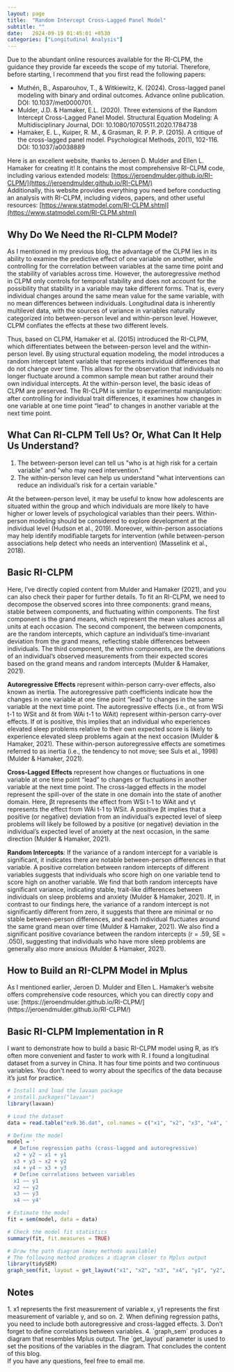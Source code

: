 ```yaml
---
layout: page
title:  "Random Intercept Cross-Lagged Panel Model"
subtitle: ""
date:   2024-09-19 01:45:01 +0530
categories: ["Longitudinal Analysis"]
---
```



Due to the abundant online resources available for the RI-CLPM, the guidance they provide far exceeds the scope of my tutorial. Therefore, before starting, I recommend that you first read the following papers:
- Muthén, B., Asparouhov, T., & Witkiewitz, K. (2024). Cross-lagged panel modeling with binary and ordinal outcomes. Advance online publication. DOI: 10.1037/met0000701.
- Mulder, J.D. & Hamaker, E.L. (2020). Three extensions of the Random Intercept Cross-Lagged Panel Model. Structural Equation Modeling: A Multidisciplinary Journal, DOI: 10.1080/10705511.2020.1784738
- Hamaker, E. L., Kuiper, R. M., & Grasman, R. P. P. P. (2015). A critique of the cross-lagged panel model. Psychological Methods, 20(1), 102-116. DOI: 10.1037/a0038889

Here is an excellent website, thanks to Jeroen D. Mulder and Ellen L. Hamaker for creating it! It contains the most comprehensive RI-CLPM code, including various extended models:
[https://jeroendmulder.github.io/RI-CLPM/](https://jeroendmulder.github.io/RI-CLPM/)
<br>Additionally, this website provides everything you need before conducting an analysis with RI-CLPM, including videos, papers, and other useful resources:
[https://www.statmodel.com/RI-CLPM.shtml](https://www.statmodel.com/RI-CLPM.shtml)

<h2><strong>Why Do We Need the RI-CLPM Model?</strong></h2>
As I mentioned in my previous blog, the advantage of the CLPM lies in its ability to examine the predictive effect of one variable on another, while controlling for the correlation between variables at the same time point and the stability of variables across time. However, the autoregressive method in CLPM only controls for temporal stability and does not account for the possibility that stability in a variable may take different forms. That is, every individual changes around the same mean value for the same variable, with no mean differences between individuals. Longitudinal data is inherently multilevel data, with the sources of variance in variables naturally categorized into between-person level and within-person level. However, CLPM conflates the effects at these two different levels.

Thus, based on CLPM, Hamaker et al. (2015) introduced the RI-CLPM, which differentiates between the between-person level and the within-person level. By using structural equation modeling, the model introduces a random intercept latent variable that represents individual differences that do not change over time. This allows for the observation that individuals no longer fluctuate around a common sample mean but rather around their own individual intercepts. At the within-person level, the basic ideas of CLPM are preserved. The RI-CLPM is similar to experimental manipulation: after controlling for individual trait differences, it examines how changes in one variable at one time point “lead” to changes in another variable at the next time point.

<h2><strong>What Can RI-CLPM Tell Us? Or, What Can It Help Us Understand?</strong></h2>

1. The between-person level can tell us "who is at high risk for a certain variable" and "who may need intervention."
2. The within-person level can help us understand "what interventions can reduce an individual’s risk for a certain variable."

At the between-person level, it may be useful to know how adolescents are situated within the group and which individuals are more likely to have higher or lower levels of psychological variables than their peers. Within-person modeling should be considered to explore development at the individual level (Hudson et al., 2019). Moreover, within-person associations may help identify modifiable targets for intervention (while between-person associations help detect who needs an intervention) (Masselink et al., 2018).

<h2><strong>Basic RI-CLPM</strong></h2>
Here, I’ve directly copied content from Mulder and Hamaker (2021), and you can also check their paper for further details.
To fit an RI-CLPM, we need to decompose the observed scores into three components: grand means, stable between components, and fluctuating within components. The first component is the grand means, which represent the mean values across all units at each occasion. The second component, the between components, are the random intercepts, which capture an individual’s time-invariant deviation from the grand means, reflecting stable differences between individuals. The third component, the within components, are the deviations of an individual’s observed measurements from their expected scores based on the grand means and random intercepts (Mulder & Hamaker, 2021).

**Autoregressive Effects** represent within-person carry-over effects, also known as inertia. The autoregressive path coefficients indicate how the changes in one variable at one time point “lead” to changes in the same variable at the next time point.
The autoregressive effects (i.e., αt from WSi t-1 to WSit and δt from WAi t-1 to WAit) represent within-person carry-over effects. If αt is positive, this implies that an individual who experiences elevated sleep problems relative to their own expected score is likely to experience elevated sleep problems again at the next occasion (Mulder & Hamaker, 2021). These within-person autoregressive effects are sometimes referred to as inertia (i.e., the tendency to not move; see Suls et al., 1998) (Mulder & Hamaker, 2021).

**Cross-Lagged Effects** represent how changes or fluctuations in one variable at one time point “lead” to changes or fluctuations in another variable at the next time point.
The cross-lagged effects in the model represent the spill-over of the state in one domain into the state of another domain. Here, βt represents the effect from WSi t-1 to WAit and γt represents the effect from WAi t-1 to WSit. A positive βt implies that a positive (or negative) deviation from an individual’s expected level of sleep problems will likely be followed by a positive (or negative) deviation in the individual’s expected level of anxiety at the next occasion, in the same direction (Mulder & Hamaker, 2021).

**Random Intercepts**: If the variance of a random intercept for a variable is significant, it indicates there are notable between-person differences in that variable. A positive correlation between random intercepts of different variables suggests that individuals who score high on one variable tend to score high on another variable. 
We find that both random intercepts have significant variance, indicating stable, trait-like differences between individuals on sleep problems and anxiety (Mulder & Hamaker, 2021). If, in contrast to our findings here, the variance of a random intercept is not significantly different from zero, it suggests that there are minimal or no stable between-person differences, and each individual fluctuates around the same grand mean over time (Mulder & Hamaker, 2021). We also find a significant positive covariance between the random intercepts (r = .59, SE = .050), suggesting that individuals who have more sleep problems are generally also more anxious (Mulder & Hamaker, 2021).

<h2><strong>How to Build an RI-CLPM Model in Mplus</strong></h2>
As I mentioned earlier, Jeroen D. Mulder and Ellen L. Hamaker’s website offers comprehensive code resources, which you can directly copy and use: [https://jeroendmulder.github.io/RI-CLPM/](https://jeroendmulder.github.io/RI-CLPM/)

<h2><strong>Basic RI-CLPM Implementation in R</strong></h2>
I want to demonstrate how to build a basic RI-CLPM model using R, as it’s often more convenient and faster to work with R. I found a longitudinal dataset from a survey in China. It has four time points and two continuous variables. You don't need to worry about the specifics of the data because it’s just for practice.

```r
# Install and load the lavaan package
# install.packages("lavaan")
library(lavaan)

# Load the dataset
data = read.table("ex9.36.dat", col.names = c("x1", "x2", "x3", "x4", "y1", "y2", "y3", "y4", 'subject'))

# Define the model
model = '  
  # Define regression paths (cross-lagged and autoregressive)
  x2 + y2 ~ x1 + y1
  x3 + y3 ~ x2 + y2
  x4 + y4 ~ x3 + y3
  # Define correlations between variables
  x1 ~~ y1
  x2 ~~ y2
  x3 ~~ y3
  x4 ~~ y4'

# Estimate the model
fit = sem(model, data = data)

# Check the model fit statistics
summary(fit, fit.measures = TRUE)

# Draw the path diagram (many methods available)
# The following method produces a diagram closer to Mplus output
library(tidySEM)
graph_sem(fit, layout = get_layout("x1", "x2", "x3", "x4", "y1", "y2", "y3", "y4", rows = 2))
```

<h2><strong>Notes</strong></h2>
1. x1 represents the first measurement of variable x, y1 represents the first measurement of variable y, and so on.
2. When defining regression paths, you need to include both autoregressive and cross-lagged effects.
3. Don’t forget to define correlations between variables.
4. `graph_sem` produces a diagram that resembles Mplus output. The `get_layout` parameter is used to set the positions of the variables in the diagram.
That concludes the content of this blog. 
<br>If you have any questions, feel free to email me.
